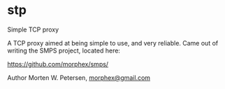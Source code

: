# stp
Simple TCP proxy

A TCP proxy aimed at being simple to use, and very reliable. Came out of
writing the SMPS project, located here:

https://github.com/morphex/smps/

Author Morten W. Petersen, <morphex@gmail.com>

